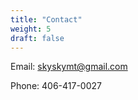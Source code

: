 ```yaml
---
title: "Contact"
weight: 5
draft: false
---
```

Email: <a>skyskymt@gmail.com</a>

Phone: 406-417-0027
